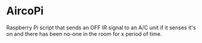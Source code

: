 # AircoPi
Raspberry Pi script that sends an OFF IR signal to an A/C unit if it senses it's on and there has been no-one in the room for x period of time.
